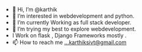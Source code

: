 - 👋 Hi, I’m @karthik
- 👀 I’m interested in webdevelopment and python.
- 🌱 I’m currently Working as full stack developer.
- 💞️ I’m trying my best to explore webdevelopment.
- I Work on flask , Django Frameworks mostly . 
- 📫 How to reach me ...karthiksivt@gmail.com

<!---
karthiksivt/karthiksivt is a ✨ special ✨ repository because its `README.md` (this file) appears on your GitHub profile.
You can click the Preview link to take a look at your changes.
--->
